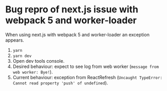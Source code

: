 # Bug repro of next.js issue with webpack 5 and worker-loader

When using next.js with webpack 5 and worker-loader an exception appears.

1. `yarn`
1. `yarn dev`
1. Open dev tools console.
1. Desired behaviour: expect to see log from web worker (`message from web worker: Bye!`).
1. Current behaviour: exception from ReactRefresh (`Uncaught TypeError: Cannot read property 'push' of undefined`).
